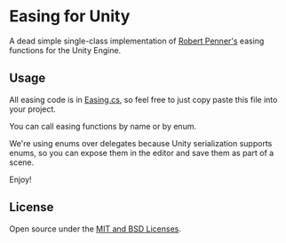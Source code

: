 # Easing for Unity

A dead simple single-class implementation of [Robert Penner's](http://robertpenner.com/easing/) easing functions for the Unity Engine. 

## Usage

All easing code is in [Easing.cs](Assets\\Easing.cs), so feel free to just copy paste this file into your project. 

You can call easing functions by name or by enum.

We're using enums over delegates because Unity serialization supports enums, so you can expose them in the editor and save them as part of a scene.

Enjoy!

## License

Open source under the [MIT and BSD Licenses](LICENSE.md).
